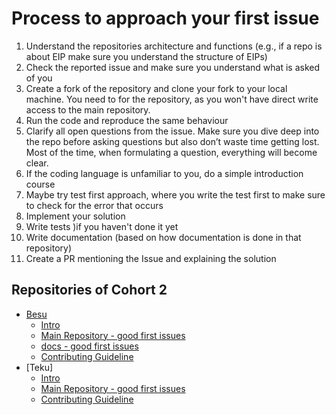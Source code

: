 # Process to approach your first issue

1. Understand the repositories architecture and functions (e.g., if a repo is about EIP make sure you understand the structure of EIPs)
2. Check the reported issue and make sure you understand what is asked of you
3. Create a fork of the repository and clone your fork to your local machine. You need to for the repository, as you won't have direct write access to the main repository.
4. Run the code and reproduce the same behaviour
5. Clarify all open questions from the issue. Make sure you dive deep into the repo before asking questions but also don’t waste time getting lost. Most of the time, when formulating a question, everything will become clear.
6. If the coding language is unfamiliar to you, do a simple introduction course
7. Maybe try test first approach, where you write the test first to make sure to check for the error that occurs
8. Implement your solution
9. Write tests )if you haven't done it yet
10. Write documentation (based on how documentation is done in that repository)
11. Create a PR mentioning the Issue and explaining the solution

## Repositories of Cohort 2

- [Besu]()
  - [Intro](https://docs.google.com/presentation/d/1oBu54-LxjCPjjL7ovlg0hhOHds_Zmhjt1c4LTQxJy58/)
  - [Main Repository - good first issues](https://github.com/hyperledger/besu/issues?q=is%3Aopen+is%3Aissue+label%3A%22good+first+issue%22+no%3Aassignee)
  - [docs - good first issues](https://github.com/hyperledger/besu-docs/issues)
  - [Contributing Guideline](https://github.com/hyperledger/besu/blob/725dcf1c872326c5cfa19d17e113ef9cd214472a/CONTRIBUTING.md)
- [Teku]
  - [Intro](https://docs.google.com/presentation/d/1wuf2DXsKkCaBHzGWhwDpalaRi3x2Qclu6-HeGXWt3I8/edit?usp=drive_link)
  - [Main Repository - good first issues](https://github.com/Consensys/teku/issues?q=is%3Aissue+is%3Aopen+label%3A%22good+first+issue+%3Araising_hand%3A%22)
  - [Contributing Guideline](https://github.com/Consensys/teku/blob/dc14fe6c48097a185e72579a420e90407c69df9f/CONTRIBUTING.md)
